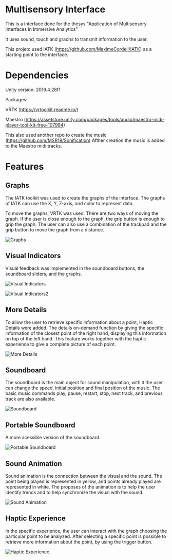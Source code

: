 # Multisensory Interface

This is a interface done for the thesys "Application of Multisensory Interfaces in Immersive Analytics"

It uses sound, touch and graohs to transmit information to the user.

This projetc used IATK (https://github.com/MaximeCordeil/IATK) as a starting point to the interface. 

# Dependencies
Unity version:
2019.4.28f1

Packages:

VRTK (https://vrtoolkit.readme.io/)

Maestro (https://assetstore.unity.com/packages/tools/audio/maestro-midi-player-tool-kit-free-107994)

This also used another repo to create the music (https://github.com/MSR19/Sonification)
Afther creation the music is added to the Maestro midi tracks.

# Features

## Graphs

The IATK toolkit was used to create the graphs of the interface.
The graphs of IATK can use the X, Y, Z-axis, and color to represent data.

To move the graphs, VRTK was used. There are two ways of moving the graph. If the user is close enough to the graph, the grip button is enough to grip the graph. The user can also use a combination of the trackpad and the grip button to move the graph from a distance.

![Graphs](https://github.com/MSR19/MSR19/Multisensory-Interface/blob/main/Images/Graphs.gif)

## Visual Indicators

Visual feedback was implemented in the soundboard buttons, the soundboard sliders, and the graphs. 

![Visual Indicators](https://github.com/MSR19/MSR19/Multisensory-Interface/blob/main/Images/VisualInteraction.gif)

![Visual Indicators2](https://github.com/MSR19/MSR19/Multisensory-Interface/blob/main/Images/VisualIndication2.gif)

## More Details

To allow the user to retrieve specific information about a point, Haptic Details were added. The details on-demand function by giving the specific information of the closest point of the right hand, displaying this information on top of the left hand. 
This feature works together with the haptic experience to give a complete picture of each point. 

![More Details](https://github.com/MSR19/MSR19/Multisensory-Interface/blob/main/Images/MoreDetails.gif)

## Soundboard

The soundboard is the main object for sound manipulation, with it the user can change the speed, initial position and final position of the music. 
The basic music commands play, pause, restart, stop, next track, and previous track are also available.

![Soundboard](https://github.com/MSR19/MSR19/Multisensory-Interface/blob/main/Images/SoundBoard.gif)

## Portable Soundboard

A more acessible version of the soundboard.

![Portable Soundboard](https://github.com/MSR19/MSR19/Multisensory-Interface/blob/main/Images/PortableSoundBoard.gif)

## Sound Animation

Sound animation is the connection between the visual and the sound. 
The point being played is represented in yellow, and points already played are represented in white. 
The proposes of the animation is to help the user identify trends and to help synchronize the visual with the sound.

![Sound Animation](https://github.com/MSR19/MSR19/Multisensory-Interface/blob/main/Images/SoundAnimation.gif)

## Haptic Experience

In the specific experience, the user can interact with the graph choosing the particular point to be analyzed. 
After selecting a specific point is possible to retrieve more information about the point, by using the trigger button.

![Haptic Experience](https://github.com/MSR19/MSR19/Multisensory-Interface/blob/main/Images/HapticExperience.gif)